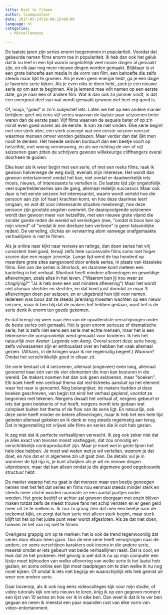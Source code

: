 ```yaml
---
title: Niet te filmen
author: tiamopastoor
date: 2017-05-14T16:00:23+00:00
language: nl
categories:
  - Miscellaneous

---
```

De laatste jaren zijn series enorm toegenomen in populariteit. Voordat dat gebeurde namen films enorm toe in populariteit. Ik heb dan ook het geluk dat ik nu leef in een tijd waarin ongelofelijk veel mooie dingen al gemaakt zijn, en elk jaar nog meer nieuwe dingen worden gemaakt. Blijkbaar is er een grote behoefte aan media in de vorm van film, een behoefte die zelfs steeds maar lijkt te groeien. Als je even geen energie hebt, ga je een dagje je favoriete serie kijken. Als je even niks te doen hebt, zoek je een nieuwe serie op om aan te beginnen. Als je iemand mee wilt nemen op een eerste date, ga je naar een of andere film. Wat ik dan ook zo jammer vindt, is dat een overgroot deel van wat wordt gemaakt gewoon niet heel erg goed is.

Of, nouja, "goed" is zo'n subjectief iets. Laten we het op een andere manier bekijken: geef mij eens vijf series waarvan de laatste paar seizoenen beter waren dan de eerste paar. Vijf films waarvan de sequels beter of op z'n minst even goed waren als de eerste. Ik kan ze niet vinden. Elke serie begint met een sterk idee, een sterk concept wat een eerste seizoen neerzet waarmee mensen omver worden geblazen. Maar verder dan dat lijkt men nooit te denken. Het tweede seizoen borduurt dan een beetje voort op hetzelfde, met weinig vernieuwing, en als we richting de vier of vijf seizoenen gaan zitten de schrijvers gewoon willekeurige cliffhangers overal doorheen te gooien.


Elke keer als ik weer begin met een serie, of met een reeks films, raak ik gewoon halverwege de weg kwijt, evenals mijn interesse. Het wordt dan gewoon entertainment omdat het kan, niet omdat er daadwerkelijk iets moois, nieuws, of interessants te vertellen is. De laatste tijd zijn ongelofelijk veel superheldenseries aan de gang, allemaal redelijk succesvol. Maar ook daar is het eerste seizoen het interessantst, waarin wordt verteld hoe die persoon aan zijn (of haar) krachten komt, en hoe deze daarmee leert omgaan, en wat dit voor interessante situaties meebrengt, hoe deze persoon zijn grootste angsten overwint. De daaropvolgende seizoenen wordt dan gewoon meer van hetzelfde, met een nieuwe grote vijand die zonder goede reden de wereld wil vernietigen (nee, "omdat ik boos ben op mijn vriend" of "omdat ik een dierbare ben verloren" is geen fatsoenlijke reden). De verveling, clichés en verwarring alom vanwege onafgemaakte verhaallijnen is niet te filmen.

Als je online naar kijkt naar reviews en ratings, dan doen series het vrij consistent heel goed, terwijl zelfs hele succesvolle films soms niet hoger scoren dan een mager zeventje. Lange tijd werd de top honderd op meerdere grote sites aangevoerd door enkele series, in plaats van klassieke films. Één van die series is _Sherlock_, en daarmee komt meteen een kanteling in het verhaal. _Sherlock_ heeft mindere afleveringen en geweldige afleveringen, zoals alles in het leven. ("Waarom ben jij nou weer zo chagrijnig?" "Ja ik heb even een wat mindere aflevering") Maar het wordt niet alsmaar slechter en slechter, en dat komt juist doordat ze maar 3 afleveringen doen per seizoen, en er uitgebreid hun tijd voor nemen. Iedereen was boos dat ze steeds jarenlang moesten wachten op een nieuw seizoen, maar ik ben blij dat de makers het hebben gedaan, want het is de serie denk ik enorm ten goede gekomen.

En dat brengt mij weer naar één van de opvallendste verschijningen onder de beste series ooit gemaakt. Het is geen enorm serieuze of dramatische serie, het is zelfs niet eens een serie met echte mensen, maar het is een tekenserie die oorspronkelijk werd gemaakt voor kinderen. Ik heb het natuurlijk over _Avatar: Legende van Aang_. Overal scoort deze serie hoog, zelfs volwassenen zijn er enthousiast over en hebben het vaak allemaal gezien. (Althans, in de kringen waar ik me regelmatig begeef.) _Waarom_? Omdat het verschrikkelijk goed in elkaar zit.

De serie bestaat uit 4 seizoenen, allemaal (ongeveer) even lang, allemaal genoemd naar één van de vier elementen die men kan besturen in die wereld. De makers noemen het dan ook geen seizoenen, maar "boeken". Elk boek heeft een centraal thema dat rechtstreeks aansluit op het element waar het naar is genoemd. Nog belangrijker, de makers hadden al deze boeken geschreven, van begin tot eind het verhaal gepland, _voordat_ ze begonnen met tekenen. Nergens dwaalt het verhaal af, nergens gebeurt er iets dat geen betekenis of nut heeft, nergens wordt iets gedaan wat compleet buiten het thema of de flow van de serie ligt. En natuurlijk, ook deze serie heeft minder en betere afleveringen, maar ik heb het een hele tijd geleden allemaal gekeken en ik denk er nog steeds regelmatig aan terug. Dat in tegenstelling tot vrijwel alle films en series die ik ooit heb gezien.

Ik zeg niet dat ik perfecte verhaallijnen verwacht. Ik zeg ook zeker niet dat je alles exact van tevoren moest vastleggen, dat zou onnodig en verschrikkelijk contraproductief zijn. Maar je moet wel in grote lijnen het hele idee hebben. Je moet wel weten _wat_ je wil vertellen, _waarom_ je dat doet, en _hoe_ dat er in algemene zin uit gaat zien. De details vul je in wanneer de tijd rijp is, je kunt afwijken als je wil en nieuwe dingen uitproberen, maar dat kan alleen omdat je die algemene goed opgebouwde structuur hebt.

De manier waarop het nu gaat is dat mensen maar een beetje genoegen nemen met het feit dat series en films nou eenmaal steeds minder sterk en steeds meer cliché worden naarmate ze een aantal jaartjes ouder worden. Het grote bedrijf er achter zal gewoon doorgaan met onzin blijven maken totdat zelfs de meest trouwe fans het schip verlaten en er geen geld meer uit ze te melken is. Ik zou zo graag zien dat men een beetje naar de toekomst kijkt, en zorgt dat hun serie niet alleen sterk begint, maar sterk blijft tot het op het juiste punt weer wordt afgesloten. Als ze dat niet doen, hoeven ze het van mij niet te filmen.

Overigens grappig om op te merken: het is ook de trend tegenwoordig dat series door elkaar heen gaan. Dus de ene serie heeft verwijzingen naar de andere, en soms verschijnen karakters ook ineens in die andere serie, meestal omdat er iets gebeurt wat beide verhaallijnen raakt. Dat is cool, en leuk dat ze het proberen. Het gevolg is wel dat ik nu op mijn computer een lijstje moet bijhouden van welke aflevering van welke serie ik het laatst heb gezien, en soms online een lijst moet raadplegen om te zien welke ik nu nog moet kijken. Of omdat ik iets niet begrijp en waarschijnlijk iets heb gemist uit weer een _andere_ serie.

Daar bovenop, als ik ook nog eens videocolleges kijk voor mijn studie, of video tutorials kijk om iets nieuws te leren, krijg ik op een gegeven moment een lijst van 10 series en hoe ver ik in elke ben. Dan weet ik dat ik te ver ben gegaan en neem ik meestal een paar maanden rust van elke vorm van video-entertainment.
